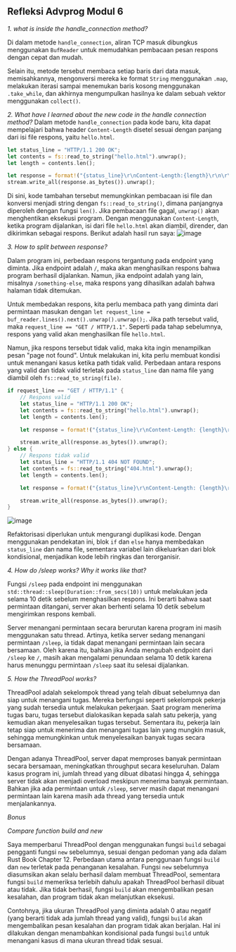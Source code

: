## Refleksi Advprog Modul 6

*1. what is inside the handle_connection method?*

Di dalam metode `handle_connection`, aliran TCP masuk dibungkus menggunakan `BufReader` untuk memudahkan pembacaan pesan respons dengan cepat dan mudah.

Selain itu, metode tersebut membaca setiap baris dari data masuk, memisahkannya, mengonversi mereka ke format `String` menggunakan `.map`, melakukan iterasi sampai menemukan baris kosong menggunakan `.take_while`, dan akhirnya mengumpulkan hasilnya ke dalam sebuah vektor menggunakan `collect()`.

*2. What have I learned about the new code in the handle connection method?*
Dalam metode `handle_connection` pada kode baru, kita dapat mempelajari bahwa header `Content-Length` disetel sesuai dengan panjang dari isi file respons, yaitu `hello.html`.

```rust
let status_line = "HTTP/1.1 200 OK";
let contents = fs::read_to_string("hello.html").unwrap();
let length = contents.len();

let response = format!("{status_line}\r\nContent-Length:{length}\r\n\r\n{contents}");
stream.write_all(response.as_bytes()).unwrap();
```

Di sini, kode tambahan tersebut memungkinkan pembacaan isi file dan konversi menjadi string dengan `fs::read_to_string()`, dimana panjangnya diperoleh dengan fungsi `len()`. Jika pembacaan file gagal, `unwrap()` akan menghentikan eksekusi program. Dengan menggunakan `Content-Length`, ketika program dijalankan, isi dari file `hello.html` akan diambil, dirender, dan dikirimkan sebagai respons.
Berikut adalah hasil run saya:
![image](https://github.com/Samuelwidjaja/advprog-modul6/assets/119392779/50c272a9-afee-456f-ae26-408f228d0f3c)

*3. How to split between response?*

Dalam program ini, perbedaan respons tergantung pada endpoint yang diminta. Jika endpoint adalah `/`, maka akan menghasilkan respons bahwa program berhasil dijalankan. Namun, jika endpoint adalah yang lain, misalnya `/something-else`, maka respons yang dihasilkan adalah bahwa halaman tidak ditemukan.

Untuk membedakan respons, kita perlu membaca path yang diminta dari permintaan masukan dengan `let request_line = buf_reader.lines().next().unwrap().unwrap();`. Jika path tersebut valid, maka `request_line == "GET / HTTP/1.1"`. Seperti pada tahap sebelumnya, respons yang valid akan menghasilkan file `hello.html`.

Namun, jika respons tersebut tidak valid, maka kita ingin menampilkan pesan "page not found". Untuk melakukan ini, kita perlu membuat kondisi untuk menangani kasus ketika path tidak valid. Perbedaan antara respons yang valid dan tidak valid terletak pada `status_line` dan nama file yang diambil oleh `fs::read_to_string(file)`.

```rust
if request_line == "GET / HTTP/1.1" {
    // Respons valid
    let status_line = "HTTP/1.1 200 OK";
    let contents = fs::read_to_string("hello.html").unwrap();
    let length = contents.len();

    let response = format!("{status_line}\r\nContent-Length: {length}\r\n\r\n{contents}");

    stream.write_all(response.as_bytes()).unwrap();
} else {
    // Respons tidak valid
    let status_line = "HTTP/1.1 404 NOT FOUND";
    let contents = fs::read_to_string("404.html").unwrap();
    let length = contents.len();

    let response = format!("{status_line}\r\nContent-Length: {length}\r\n\r\n{contents}");

    stream.write_all(response.as_bytes()).unwrap();
}
```
![image](https://github.com/Samuelwidjaja/advprog-modul6/assets/119392779/20e4af88-3a62-4701-be08-fcf5811f2355)

Refaktorisasi diperlukan untuk mengurangi duplikasi kode. Dengan menggunakan pendekatan ini, blok `if` dan `else` hanya membedakan `status_line` dan nama file, sementara variabel lain dikeluarkan dari blok kondisional, menjadikan kode lebih ringkas dan terorganisir.

*4. How do /sleep works? Why it works like that?*

Fungsi `/sleep` pada endpoint ini menggunakan `std::thread::sleep(Duration::from_secs(10))` untuk melakukan jeda selama 10 detik sebelum menghasilkan respons. Ini berarti bahwa saat permintaan ditangani, server akan berhenti selama 10 detik sebelum mengirimkan respons kembali.

Server menangani permintaan secara berurutan karena program ini masih menggunakan satu thread. Artinya, ketika server sedang menangani permintaan `/sleep`, ia tidak dapat menangani permintaan lain secara bersamaan. Oleh karena itu, bahkan jika Anda mengubah endpoint dari `/sleep` ke `/`, masih akan mengalami penundaan selama 10 detik karena harus menunggu permintaan `/sleep` saat itu selesai dijalankan.

*5. How the ThreadPool works?*

ThreadPool adalah sekelompok thread yang telah dibuat sebelumnya dan siap untuk menangani tugas. Mereka berfungsi seperti sekelompok pekerja yang sudah tersedia untuk melakukan pekerjaan. Saat program menerima tugas baru, tugas tersebut dialokasikan kepada salah satu pekerja, yang kemudian akan menyelesaikan tugas tersebut. Sementara itu, pekerja lain tetap siap untuk menerima dan menangani tugas lain yang mungkin masuk, sehingga memungkinkan untuk menyelesaikan banyak tugas secara bersamaan.

Dengan adanya ThreadPool, server dapat memproses banyak permintaan secara bersamaan, meningkatkan throughput secara keseluruhan. Dalam kasus program ini, jumlah thread yang dibuat dibatasi hingga 4, sehingga server tidak akan menjadi overload meskipun menerima banyak permintaan. Bahkan jika ada permintaan untuk `/sleep`, server masih dapat menangani permintaan lain karena masih ada thread yang tersedia untuk menjalankannya.

*Bonus*

*Compare function build and new*

Saya memperbarui ThreadPool dengan menggunakan fungsi `build` sebagai pengganti fungsi `new` sebelumnya, sesuai dengan pedoman yang ada dalam Rust Book Chapter 12. Perbedaan utama antara penggunaan fungsi `build` dan `new` terletak pada penanganan kesalahan. Fungsi `new` sebelumnya diasumsikan akan selalu berhasil dalam membuat ThreadPool, sementara fungsi `build` memeriksa terlebih dahulu apakah ThreadPool berhasil dibuat atau tidak. Jika tidak berhasil, fungsi `build` akan mengembalikan pesan kesalahan, dan program tidak akan melanjutkan eksekusi.

Contohnya, jika ukuran ThreadPool yang diminta adalah 0 atau negatif (yang berarti tidak ada jumlah thread yang valid), fungsi `build` akan mengembalikan pesan kesalahan dan program tidak akan berjalan. Hal ini dilakukan dengan menambahkan kondisional pada fungsi `build` untuk menangani kasus di mana ukuran thread tidak sesuai.

